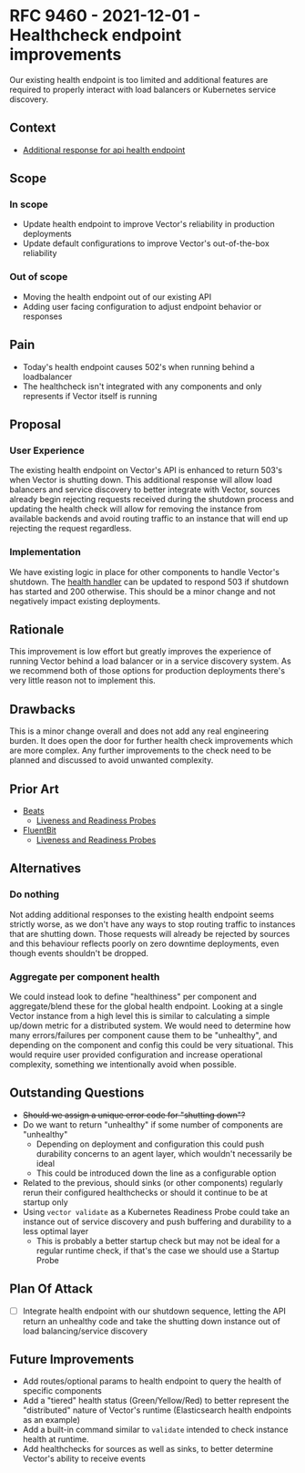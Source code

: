 # RFC 9460 - 2021-12-01 - Healthcheck endpoint improvements

Our existing health endpoint is too limited and additional features are required
to properly interact with load balancers or Kubernetes service discovery.

## Context

- [Additional response for api health endpoint](https://github.com/vectordotdev/vector/issues/9160)

## Scope

### In scope

- Update health endpoint to improve Vector's reliability in production deployments
- Update default configurations to improve Vector's out-of-the-box reliability

### Out of scope

- Moving the health endpoint out of our existing API
- Adding user facing configuration to adjust endpoint behavior or responses

## Pain

- Today's health endpoint causes 502's when running behind a loadbalancer
- The healthcheck isn't integrated with any components and only represents if Vector
itself is running

## Proposal

### User Experience

The existing health endpoint on Vector's API is enhanced to return 503's
when Vector is shutting down. This additional response will allow load balancers
and service discovery to better integrate with Vector, sources already begin
rejecting requests received during the shutdown process and updating the health
check will allow for removing the instance from available backends and avoid
routing traffic to an instance that will end up rejecting the request regardless.

### Implementation

We have existing logic in place for other components to handle Vector's shutdown.
The [health handler](https://github.com/vectordotdev/vector/blob/master/src/api/handler.rs#L7)
can be updated to respond 503 if shutdown has started and 200 otherwise. This
should be a minor change and not negatively impact existing deployments.

## Rationale

This improvement is low effort but greatly improves the experience of running
Vector behind a load balancer or in a service discovery system. As we recommend
both of those options for production deployments there's very little reason not
to implement this.

## Drawbacks

This is a minor change overall and does not add any real engineering burden.
It does open the door for further health check improvements which are more
complex. Any further improvements to the check need to be planned and discussed
to avoid unwanted complexity.

## Prior Art

- [Beats](https://www.elastic.co/guide/en/beats/filebeat/7.15/http-endpoint.html)
  - [Liveness and Readiness Probes](https://github.com/elastic/helm-charts/blob/715eeda8a45b8c3d8542921f5485aa502c238d93/filebeat/values.yaml#L174-L198)
- [FluentBit](https://docs.fluentbit.io/manual/administration/monitoring#rest-api-interface)
  - [Liveness and Readiness Probes](https://github.com/fluent/helm-charts/blob/355575c5b2a5bd858bcadeaa9d8d5d7f15a7816d/charts/fluent-bit/values.yaml#L132-L140)

## Alternatives

### Do nothing

Not adding additional responses to the existing health endpoint seems strictly
worse, as we don't have any ways to stop routing traffic to instances that are
shutting down. Those requests will already be rejected by sources and this
behaviour reflects poorly on zero downtime deployments, even though events
shouldn't be dropped.

### Aggregate per component health

We could instead look to define "healthiness" per component and aggregate/blend
these for the global health endpoint. Looking at a single Vector instance from
a high level this is similar to calculating a simple up/down metric for a
distributed system. We would need to determine how many errors/failures per
component cause them to be "unhealthy", and depending on the component and config
this could be very situational. This would require user provided configuration
and increase operational complexity, something we intentionally avoid when possible.

## Outstanding Questions

- ~~Should we assign a unique error code for "shutting down"?~~
- Do we want to return "unhealthy" if some number of components are "unhealthy"
  - Depending on deployment and configuration this could push durability concerns
to an agent layer, which wouldn't necessarily be ideal
  - This could be introduced down the line as a configurable option
- Related to the previous, should sinks (or other components) regularly rerun
their configured healthchecks or should it continue to be at startup only
- Using `vector validate` as a Kubernetes Readiness Probe could take an instance
out of service discovery and push buffering and durability to a less optimal layer
  - This is probably a better startup check but may not be ideal for a regular
runtime check, if that's the case we should use a Startup Probe

## Plan Of Attack

- [ ] Integrate health endpoint with our shutdown sequence, letting the API return
an unhealthy code and take the shutting down instance out of load balancing/service
discovery

## Future Improvements

- Add routes/optional params to health endpoint to query the health of specific
components
- Add a "tiered" health status (Green/Yellow/Red) to better represent the "distributed"
nature of Vector's runtime (Elasticsearch health endpoints as an example)
- Add a built-in command similar to `validate` intended to check instance health at runtime.
- Add healthchecks for sources as well as sinks, to better determine Vector's ability
to receive events
